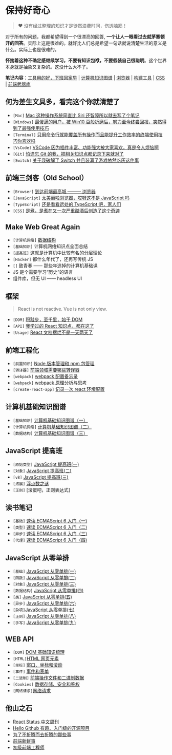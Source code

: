 # 保持好奇心

> ❤️ 没有经过整理的知识才是徒然浪费时间，伤透脑筋！

对于所有的问题，我都希望得到一个很漂亮的回答, **一个让人一眼看过去就茅塞顿开的回答**。实际上这是很难的。就好比人们总是希望一句话就说清楚生活的意义是什么。实际上也是很难的。

**怀揣着这种不确定感继续学习，不要有知识包袱，不要假装自己很聪明**。这个世界本身就是抽象又复杂的。这没什么大不了。

**笔记内容**：[工具用的好，下班回家早](#工具用的好下班回家早) | [计算机知识图谱](#计算机知识图谱) | [浏览器](#浏览器) | [构建工具](#构建工具) | [CSS](#CSS) | [前端武器库](#前端武器库)

## 何为差生文具多，看完这个你就清楚了

- `[Mac]` [Mac 这种操作系统简直比 Siri 还智障所以就去写了个笔记](others/mac.md)
- `[Windows]` [最傻逼的用户，被 Win10 百般折磨后，努力至今终尝回报，突然得到了最强使用技巧](others/win.md)
- `[Terminal]` [只用命令行就能覆盖所有操作而且能提升工作效率的终端使用技巧你喜欢吗](others/terminal.md)
- `[VsCode]` [VSCode 因为插件丰富、功能强大被大家喜欢，真是令人烦恼啊](others/code.md)
- `[Git]` [怕遗忘 Git 的我，把相关知识点都记录下来就对了](others/git.md)
- `[Switch]` [关于我破解了 Switch 并且装满了游戏依然吃灰这件事](others/switch.md)

## 前端三剑客（Old School）

- `[Browser]` [到达前端最高城 ——— 浏览器](summary/browser.md)
- `[JavaScript]` [太美丽啦浏览器，哎呀这不是 JavaScript 吗](css/css.md)
- `[TypeScript]` [还是看看远处的 TypeScript 吧，家人们](ts/ts.md)
- `[CSS]` [是煮，是煮在又一次严重酗酒后创造了这个奇迹](css/css.md)

## Make Web Great Again

- `[计算机网络]` [数据结构](summary/data-structure.md)
- `[基础知识]` 计算机网络知识点全面总结
- `[提高班]` 这就是计算机中比较有名的分层理论
- `[Hacker]` 都什么年代了，还再写传统 JS
- `[]` 致青春 —— 那些年逃掉的计算机基础课
- JS 是个需要学习“历史”的语言
- 组件库，但无 UI —— headless UI

## 框架

> React is not reactive. Vue is not only view.

- `[DOM]` [积跬步，至千里，始于 DOM](framework/dom.md)
- `[API]` [我学过的 React 知识点，都在这了](framework/react.md)
- `[Usage]` [React 文档摆烂不是一天两天了](framework/react-use.md)
<!-- TODO: vue -->

<!-- ## 崔颢题诗在上头

[为什么汇编语言的功能在高级语言中一部分成为了关键字，一部分封装成了函数？](https://www.zhihu.com/question/352289969)
[JavaScript凭什么不是面向对象的语言？](https://www.zhihu.com/question/506559729/answer/2276185739) -->

## 前端工程化

- `[前置知识]` [Node 版本管理和 npm 包管理](engineering/node.md)
- `[转译器]` [前端领域需要哪些转译器](engineering/ast.md)
- `[webpack]` [webpack 配置备忘录](engineering/webpack.md)
- `[webpack]` [webpack 原理分析与思考](engineering/pack-origin.md)
- `[create-react-app]` [记录一次 react 环境配置](engineering/cra.md)

## 计算机基础知识图谱

- `[基础知识]` [计算机基础知识图谱（一）](computer/base.md)
- `[计算机网络]` [计算机基础知识图谱（二）](computer/net.md)
- `[数据结构]` [计算机基础知识图谱（三）](computer/data.md)

## JavaScript 提高班

- `[原始类型]` [JavaScript 提高班(一)](js/es_primitive.md)
- `[对象]` [JavaScript 提高班(二)](js/es_object.md)
- `[v8]` [JavaScript 提高班(三)](js/es_v8.md)
- `[拓展]` [浮点数之谜](js/es_float.md)
- `[正则]` [滚蛋吧，正则表达式]

## 读书笔记

- `[基础]` [速读 ECMAScript 6 入门（一)](js/es6_1.md)
- `[类型]` [速读 ECMAScript 6 入门（二)](js/es6_2.md)
- `[异步]` [速读 ECMAScript 6 入门（三)](js/es6_3.md)
- `[代理]` [速读 ECMAScript 6 入门（四)](js/es6_4.md)

## JavaScript 从零单排

- `[基础]` [JavaScript 从零单排(一)](js/js_base.md)
- `[函数]` [JavaScript 从零单排(二)](js/js_func.md)
- `[对象]` [JavaScript 从零单排(三)](js/js_obj.md)
- `[数据结构]` [JavaScript 从零单排(四)](js/js_type.md)
- `[类]` [JavaScript 从零单排(五)](js/js_class.md)
- `[异步]` [JavaScript 从零单排(六)](js/js_promise.md)
- `[杂项]`[JavaScript 从零单排(七)](js/js_other.md)
- `[正则]` [JavaScript 从零单排(八)](js/js_reg.md)
- `[手写]` [JavaScript 从零单排(九)](js/js_code.md)

<!-- ## TypeScript 提高班 -->
<!-- https://csstriggers.com -->

<!-- - `[基础]`[写给自己的 TypeScript 教程(一)](ts/ts_1.md)
- `[进阶]`[写给自己的 TypeScript 教程(二)](ts/ts_2.md)
- `[思考]`[写给自己的 TypeScript 教程(三)](ts/ts_3.md)
- `[实践]`[写给自己的 TypeScript 教程(四)](ts/ts_4.md) -->

## WEB API

- `[DOM]` [DOM 基础知识梳理](web/dom.md)
- `[HTML]`[HTML 网页元素](web/html.md)
- `[坐标]` [窗口、坐标和滚动](web/scroll.md)
- `[事件]` [事件和表单](web/event.md)
- `[二进制]` [前端操作文件和二进制数据](web/data.md)
- `[Cookies]` [数据存储、安全和鉴权](web/cookie.md)
- `[网络请求]`[网络请求](web/xhr.md)

## 他山之石

- [React Status 中文周刊](https://docschina.org/weekly/react/)
- [Hello Github 有趣、入门级的开源项目](https://hellogithub.com/)
- [为了不折腾而去折腾的那些事](https://www.zhihu.com/column/funny)
- [前端新鲜事](https://www.zhihu.com/column/mm-fe)
- [初级前端工程师](https://www.zhihu.com/column/makewebgreatagain)

<!-- ## 框架

<!-- React is not reactive.Vue is not only view.[思考] -->
<!--
- `[vue]`[vue 知识点梳理](web/vue.md)
- `[axios]`[axios 学习指南](web/axios.md)
- `[react]` [关于 React 的一切（一）](web/react1.md)
- `[react]` [关于 React 的一切（二）](web/react.md) -->
<!--
## WEB API

- `[DOM]` [DOM 基础知识梳理](web/dom.md)
- `[HTML]`[HTML 网页元素](web/html.md)
- `[坐标]` [窗口、坐标和滚动](web/scroll.md)
- `[事件]` [事件和表单](web/event.md)
- `[二进制]` [前端操作文件和二进制数据](web/data.md)
- `[Cookies]` [数据存储、安全和鉴权](web/cookie.md)
- `[网络请求]`[网络请求](web/xhr.md)`

## 构建工具

- `[Node]` [Node 版本及源管理](others/nvm.md)

- `[基础配置]` [渐进式的学习 Webpack](webpack/webpack_base.md)
- `[进阶原理]` [Webpack 从入门到入土](webpack/webpack_high.md)

## CSS

- `[知识整理]` [CSS 查漏补缺](web/css.md)
- `[基础实践]` [CSS 居中和三栏布局](web/layout.md)

## 前端武器库

- `[Vscode]` [Vscode 使用指北](web/code.md)
- `[ESLint]` [搞懂 ESLint 和 Prettier](ts/eslint.md)
- `[Chrome]` [Chrome DevTools 面板全攻略](ts/devTool.md) -->

<!-- - vue 好还是 react 好，我选 angular！
- vue、react、angular 选哪个？，我选 jQuery。
- umi这种到处都是约定，增加心智负担的，真不想用

-  -->
